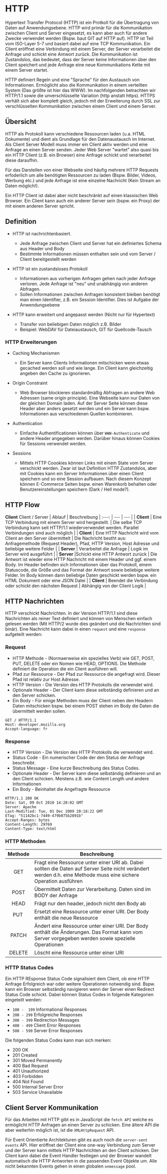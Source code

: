 # HTTP

Hypertext Transfer Protocol (HTTP) ist ein Protkoll für die Übertragung von Daten auf Anwendungsebene. HTTP wird primär für die Kommunikation zwischen Client und Server eingesetzt, es kann aber auch für andere Zwecke verwendet werden (Bspw. baut GIT auf HTTP auf). HTTP ist Teil vom ISO-Layer 5-7 und basiert dabei auf eine TCP Kommunikation. Ein Client eröffnet eine Verbindung mit einem Server, der Server verarbeitet die Anfrage und schickt eine Antwort zurück. Die Kommunikation ist Zustandslos, das bedeutet, dass der Server keine Informationen über den Client speichert und jede Anfrage eine neue Kommunikations Kette mit einem Server startet.

HTTP definiert Regeln und eine "Sprache" für den Austausch von Informationen. Ermöglicht also die Kommunikation in einem verteilten System (Das größte ist hier das WWW). Im nachfolgenden betrachten wir HTTP/1.1 sowie die unverschlüsselte Variation (http anstatt https). HTTPS verhält sich aber komplett gleich, jedoch mit der Erweiterung durch SSL zur verschlüsselten Kommunikation zwischen einem Client und einem Server.

## Übersicht

HTTP als Protokoll kann verschiedene Ressourcen laden (u.a. HTML Dokumente) und dient als Grundlage für den Datenaustausch im Internet. Als Client Server Modell muss immer ein Client aktiv werden und eine Anfrage an einen Server senden. Jeder Web Server "wartet" also quasi bis ein HTTP Client (z.B. ein Browser) eine Anfrage schickt und verarbeitet diese daraufhin.

Für das Darstellen von einer Webseite sind häufig mehrere HTTP Requests erfoderlich um alle benötigten Ressourcen zu laden (Bspw. Bilder, Videos, Werbung etc.) und jede Anfrage ist eine einzelne Nachricht (Kein Stream an Daten möglich!).

Ein HTTP Client ist dabei aber nicht beschränkt auf einen klassischen Web Browser. Ein Client kann auch ein anderer Server sein (bspw. ein Proxy) der mit einem anderen Server spricht.

## Definition

- HTTP ist nachrichtenbasiert.

  - Jede Anfrage zwischen Client und Server hat ein definiertes Schema aus Header und Body
  - Bestimmte Informationen müssen enthalten sein und vom Server / Client bereitgestellt werden

- HTTP ist ein zustandsloses Protokoll

  - Informationen aus vorherigen Anfragen gehen nach jeder Anfrage verloren. Jede Anfrage ist "neu" und unabhängig von anderen Abfragen.
  - Sollen Informationen zwischen Anfragen konsistent bleiben benötigt man einen Identifier, z.B. ein Session Identifier. Dies ist Aufgabe der Anwendungsebene

- HTTP kann erweitert und angepasst werden (Nicht nur für Hypertext)
  - Transfer von beliebigen Daten möglich z.B. Bilder
  - Beispiel: WebDAV für Dateiaustausch, GIT für Quellcode-Tausch

### HTTP Erweiterungen

- Caching Mechanismen

  - Ein Server kann Clients Informationen mitschicken wenn etwas gecached werden soll und wie lange. Ein Client kann gleichzeitig angeben den Cache zu ignorieren.

- Origin Constraint

  - Web Browser blockieren standardmäßig Abfragen an andere Web Adressen (same origin principle). Eine Webseite kann nur Daten von der gleichen Domain laden. Auf der Server Seite können diese Header aber anders gesetzt werden und ein Server kann bspw. Informationen aus verschiedenen Quellen kombinieren.

- Authentication

  - Einfache Authentificationen können über `WWW-Authenticate` und andere Header angegeben werden. Darüber hinaus können Cookies für Sessions verwendet werden.

- Sessions
  - Mittels HTTP Coookies können Links mit einem State vom Server verschickt werden. Zwar ist laut Definition HTTP Zustandslos, aber mit Cookies kann ein Server Informationen über einen Client speichern und so eine Session aufbauen. Nach diesem Konzept können E-Commerce Seiten bspw. einen Warenkorb behalten oder Benutzereinstellungen speichern (Dark / Hell mode?).

## HTTP Flow

**Client**
Client / Server | Ablauf | Beschreibung
| :---: | --- | --- |
| **Client** | Eine TCP Verbindung mit einem Server wird hergestellt. | Die selbe TCP Verbindung kann seit HTTP/1.1 wiederverwendet werden. Parallel Verbindungen sind auch möglich |
| **Client** | Eine HTTP Nachricht wird vom Client an den Server übermittelt | Die Nachricht bestht aus: Anfragemethode (Request Header), Pfad, HTTP Version, Host Adresse und beliebige weitere Felder |
| **Server** | Verarbeitet die Anfrage | Logik im Server wird ausgeführt |
| **Server** |Schickt eine HTTP Antwort zurück | Die Antwort ist wieder eine HTTP Nachricht mit einem Header und ggf. einem Body. Im Header befinden sich Informationen über das Protokoll, einem Statuscode, die Größe und das Format der Antwort sowie beliebige weitere Felder. Im Body können dann beliebige Daten geschickt werden bspw. ein HTML Dokument oder eine JSON Datei |
| **Client** | Beendet die Verbindung oder schickt den nächsten Request | Abhängig von der Client Logik |

## HTTP Nachrichten

HTTP verschickt Nachrichten. In der Version HTTP/1.1 sind diese Nachrichten als reiner Text definiert und können von Menschen einfach gelesen werden (Mit HTTP/2 wurde dies geändert und die Nachrichten sind binär). Eine Nachricht kann dabei in einen `request` und eine `response` aufgeteilt werden:

### Request

- HTTP Methode - (Normaerweise ein spezielles Verb) wie GET, POST, PUT, DELETE oder ein Nomen wie HEAD, OPTIONS. Die Methode definiert die Operation die ein Client ausführen will.
- Pfad zur Ressource - Der Pfad zur Ressource die angefragt wird. Dieser Pfad ist relativ zur Host Adresse.
- HTTP Version - Die Version des HTTP Protokolls die verwendet wird.
- Optionale Header - Der Client kann diese selbständig definieren und an den Server schicken.
- Ein Body - Für einige Methoden muss der Client neben den Headern Daten mitschicken bspw. bei einem POST stehen im Body die Daten die übermittelt werden sollen.

```
GET / HTTP/1.1
Host: developer.mozilla.org
Accept-language: fr
```

### Response

- HTTP Version - Die Version des HTTP Protokolls die verwendet wird.
- Status Code - Ein numerischer Code der den Status der Anfrage beschreibt.
- Status Message - Eine kurze Beschreibung des Status Codes.
- Optionale Header - Der Server kann diese selbständig definieren und an den Client schicken. Meistens z.B. wie Content Length und andere Informationen
- Ein Body - Beinhaltet die Angefragte Ressource

```
HTTP/1.1 200 OK
Date: Sat, 09 Oct 2010 14:28:02 GMT
Server: Apache
Last-Modified: Tue, 01 Dec 2009 20:18:22 GMT
ETag: "51142bc1-7449-479b075b2891b"
Accept-Ranges: bytes
Content-Length: 29769
Content-Type: text/html
```

### HTTP Methoden

| Methode | Beschreibung |
| :---: | --- |
| GET | Fragt eine Ressource unter einer URI ab. Dabei sollten die Daten auf Server Seite nicht verändert werden d.h. eine Methode muss eine sichere Operation ausführen |
| POST | Übermittelt Daten zur Verarbeitung. Daten sind im BODY der Anfrage |
| HEAD | Frägt nur den header, jedoch nicht den Body ab |
| PUT | Ersetzt eine Ressource unter einer URI. Der Body enthält die neue Ressource |
| PATCH | Ändert eine Ressource unter einer URI. Der Body enthält die Änderungen. Das Format kann vom Server vorgegeben werden sowie spezielle Operationen |
| DELETE | Löscht eine Ressource unter einer URI |

### HTTP Status Codes

Ein HTTP REsponse Status Code signalisiert dem Client, ob eine HTTP Anfrage Erfolgreich war oder weitere Operationen notwendig sind. Bspw. kann ein Browser selbständig navigieren wenn der Server einen Redirect Status Code schickt. Dabei können Status Codes in folgende Kategorien eingeteilt werden:

- `100 -  199` Informational Responses
- `200 - 299` Erfolgreiche Responses
- `300 - 399` Redirection Messages
- `400 - 499` Client Error Responses
- `500 - 599` Server Error Responses

Die folgenden Status Codes kann man sich merken:

- 200 OK
- 201 Created
- 301 Moved Permanently
- 400 Bad Request
- 401 Unauthorized
- 403 Forbidden
- 404 Not Found
- 500 Internal Server Error
- 503 Service Unavailable

## Client Server Kommunikation

Für das Arbeiten mit HTTP gibt es in JavaScript die `fetch API` welche es ermöglicht HTTP Anfragen an einen Server zu schicken. Eine ältere API die aber weiterhin möglich ist, ist die `XMLHttpRequest` API.

Für Event Orientierte Architekturen gibt es auch noch die `server-sent events` API. Hier eröffnet der Client eine one-way Verbindung zum Server und der Server kann mittels HTTP Nachrichten an den Client schicken. Der Client kann dabei die Event Handler festlegen und der Browser wandelt automatisch die HTTP Antworten in die passenden Event Objekte um. Alle nicht bekannten Events gehen in einen globalen `onmessage` pool.